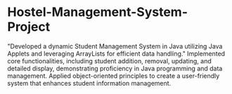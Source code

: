 # Hostel-Management-System-Project
"Developed a dynamic Student Management System in Java utilizing Java Applets and leveraging ArrayLists for efficient data handling."
Implemented core functionalities, including student addition, removal, updating, and detailed display, demonstrating proficiency in Java programming and data management.
Applied object-oriented principles to create a user-friendly system that enhances student information management.


